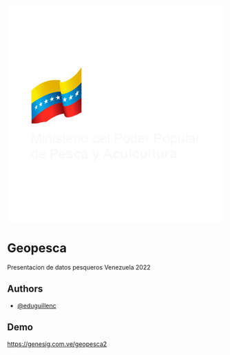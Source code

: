 ![Logo](https://github.com/eduguillenc/geopesca/blob/main/images/minlogo.png)

# Geopesca
Presentacion de datos pesqueros Venezuela 2022

## Authors

- [@eduguillenc](https://github.com/eduguillenc)

## Demo

https://genesig.com.ve/geopesca2
